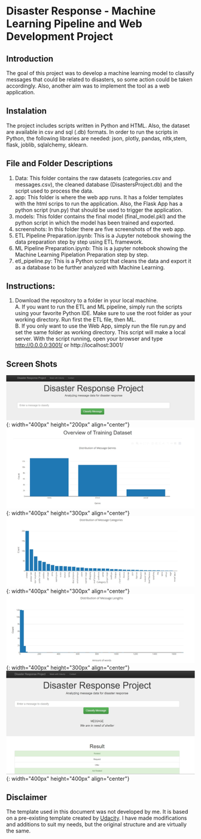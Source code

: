 # Disaster Response - Machine Learning Pipeline and Web Development Project

## Introduction 
The goal of this project was to develop a machine learning model to classify messages that could be related to disasters, so some action could be taken accordingly. Also, another aim was to implement the tool as a web application.

## Instalation
The project includes scripts written in Python and HTML. Also, the dataset are available in csv and sql (.db) formats. In order to run the scripts in Python, the following libraries are needed: json, plotly, pandas, nltk,stem, flask, joblib, sqlalchemy, sklearn.

## File and Folder Descriptions

1. Data: This folder contains the raw datasets (categories.csv and messages.csv), the cleaned database (DisastersProject.db) and the script used to process the data.
2. app: This folder is where the web app runs. It has a folder templates with the html scrips to run the application. Also, the Flask App has a python script (run.py) that should be used to trigger the application.
3. models: This folder contains the final model (final_model.pkl) and the python script in which the model has been trained and exported.
4. screenshots: In this folder there are five screenshots of the web app. 
5. ETL Pipeline Preparation.ipynb: This is a Jupyter notebook showing the data preparation step by step using ETL framework.
6. ML Pipeline Preparation.ipynb: This is a jupyter notebook showing the Machine Learning Pipelation Preparation step by step.
7. etl_pipeline.py: This is a Python script that cleans the data and export it as a database to be further analyzed with Machine Learning.

## Instructions:
1. Download the repository to a folder in your local machine.
    <br>A. If you want to run the ETL and ML pipeline, simply run the scripts using your favorite Python IDE. Make sure to use the root folder as your working directory. Run first the ETL file, then ML. 
    <br>B. If you only want to use the Web App, simply run the file run.py and set the same folder as working directory. This script will make a local server. With the script running, open your browser and type http://0.0.0.0:3001/ or http://localhost:3001/

## Screen Shots
![Fig_1](/screenshots/head_main_page.jpg){: width="400px" height="200px" align="center"}
![Fig_2](/screenshots/Bar_plot_amount_by_genres.jpg){: width="400px" height="300px" align="center"}
![Fig_3](/screenshots/bar_plot_amount_of_messages_by_categories.jpg){: width="400px" height="300px" align="center"}
![FIg_4](/screenshots/histogram_with_message_length.jpg){: width="400px" height="300px" align="center"}
![Fig_5](/screenshots/classification_example.jpg){: width="400px" height="400px" align="center"}

## Disclaimer
The template used in this document was not developed by me. It is based on a pre-existing template created by [Udacity](https://www.udacity.com/course/data-scientist-nanodegree--nd025). I have made modifications and additions to suit my needs, but the original structure and are virtually the same.






